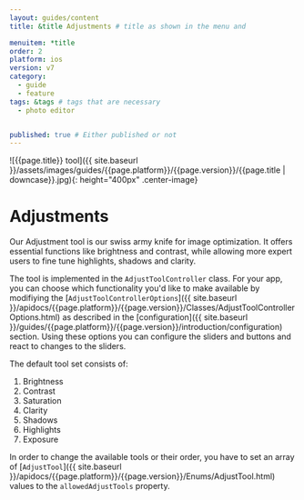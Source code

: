 ```yaml
---
layout: guides/content
title: &title Adjustments # title as shown in the menu and 

menuitem: *title
order: 2
platform: ios
version: v7
category: 
  - guide
  - feature
tags: &tags # tags that are necessary
  - photo editor 


published: true # Either published or not 
---
```


![{{page.title}} tool]({{ site.baseurl }}/assets/images/guides/{{page.platform}}/{{page.version}}/{{page.title | downcase}}.jpg){: height="400px" .center-image}

# Adjustments 

Our Adjustment tool is our swiss army knife for image optimization. It offers essential functions like brightness and contrast, while allowing more expert users to fine tune highlights, shadows and clarity.

The tool is implemented in the `AdjustToolController` class. For your app, you can choose which functionality you'd like to make available by modifiying the [`AdjustToolControllerOptions`]({{ site.baseurl }}/apidocs/{{page.platform}}/{{page.version}}/Classes/AdjustToolControllerOptions.html) as described in the [configuration]({{ site.baseurl }}/guides/{{page.platform}}/{{page.version}}/introduction/configuration) section. Using these options you can configure the sliders and buttons and react to changes to the sliders.

The default tool set consists of:

1. Brightness
2. Contrast
3. Saturation
4. Clarity
5. Shadows
6. Highlights
7. Exposure

In order to change the available tools or their order, you have to set an array of [`AdjustTool`]({{ site.baseurl }}/apidocs/{{page.platform}}/{{page.version}}/Enums/AdjustTool.html) values to the `allowedAdjustTools` property.
